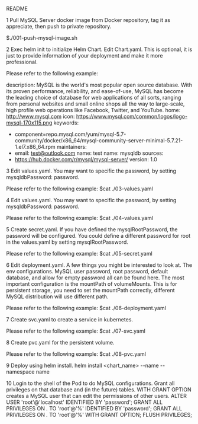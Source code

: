 README

1 Pull MySQL Server docker image from Docker repository, tag it as
appreciate, then push to private repository.

$./001-push-mysql-image.sh

2 Exec helm init to initialize Helm Chart.
Edit Chart.yaml. This is optional, it is just to provide information of your deployment and make it more professional.

Please refer to the following example:

description: MySQL is the world's most popular open source database. With its proven performance, reliability, and ease-of-use, MySQL has become the leading choice of database for web applications of all sorts, ranging from personal websites and small online shops all the way to large-scale, high profile web operations like Facebook, Twitter, and YouTube.
home: http://www.mysql.com
icon: https://www.mysql.com/common/logos/logo-mysql-170x115.png
keywords:
- component=repo.mysql.com/yum/mysql-5.7-community/docker/x86_64/mysql-community-server-minimal-5.7.21-1.el7.x86_64.rpm
maintainers:
- email: test@outlook.com
  name: test
name: mysqldb
sources:
- https://hub.docker.com/r/mysql/mysql-server/
version: 1.0

3 Edit values.yaml. You may want to specific the password, by setting mysqldbPassword: password.

Please refer to the following example:
$cat ./03-values.yaml

4 Edit values.yaml. You may want to specific the password, by setting mysqldbPassword: password.

Please refer to the following example:
$cat ./04-values.yaml

5 Create secret.yaml. If you have defined the mysqlRootPassword, the password will be configured. You could define a different password for root in the values.yaml by setting mysqlRootPassword.

Please refer to the following example:
$cat ./05-secret.yaml

6 Edit deployment.yaml. A few things you might be interested to look at. The env configurations. MySQL user password, root password, default database, and allow for empty password all can be found here. The most important configuration is the mountPath of volumeMounts. This is for persistent storage, you need to set the mountPath correctly, different MySQL distribution will use different path.

Please refer to the following example:
$cat ./06-deployment.yaml

7 Create svc.yaml to create a service in kubernetes.

Please refer to the following example:
$cat ./07-svc.yaml

8 Create pvc.yaml for the persistent volume.

Please refer to the following example:
$cat ./08-pvc.yaml

9 Deploy using helm install.
helm install <chart_name> --name <release-name> --namespace <name-space> name

10 Login to the shell of the Pod to do MySQL configurations. Grant all privileges on that database and (in the future) tables. WITH GRANT OPTION creates a MySQL user that can edit the permissions of other users.
ALTER USER 'root'@'localhost' IDENTIFIED BY 'password';
GRANT ALL PRIVILEGES ON *.* TO 'root'@'%' IDENTIFIED BY 'password';
GRANT ALL PRIVILEGES ON *.* TO 'root'@'%' WITH GRANT OPTION;
FLUSH PRIVILEGES;
